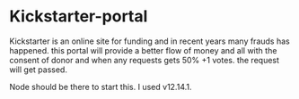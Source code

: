 # Kickstarter-portal

Kickstarter is an online site for funding and in recent years many frauds has happened. 
this portal will provide a better flow of money and all with the consent of donor and when any requests gets 50% +1 votes. the request will get passed.


Node should be there to start this.
I used v12.14.1.

